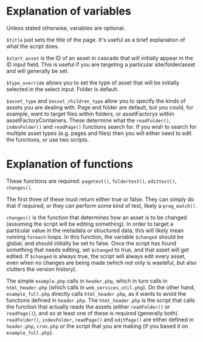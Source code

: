 # Explanation of variables

Unless stated otherwise, variables are optional.

`$title` just sets the title of the page. 
It's useful as a brief explanation of what the script does.

`$start_asset` is the ID of an asset in cascade that will initially appear in the ID input field.
This is useful if you are targeting a particular site/folder/asset and will generally be set.

`$type_override` allows you to set the type of asset that will be initially selected in the select input.
Folder is default.

`$asset_type` and `$asset_children_type` allow you to specify the kinds of assets you are dealing with.
Page and folder are default, but you could, for example, want to target files within folders, or assetFactorys within assetFactoryContainers.
These determine what the `readFolder()`, `indexFolder()` and `readPage()` functions search for.
If you wish to search for multiple asset types (e.g. pages and files) then you will either need to edit the functions, or use two scripts.

# Explanation of functions

These functions are required: `pagetest()`, `foldertest()`, `edittest()`, `changes()`.

The first three of these must return either true or false.
They can simply do that if required, or they can perform some kind of test, likely a `preg_match()`.

`changes()` is the function that determines how an asset is to be changed (assuming the script will be editing something).
In order to target a particular value in the metadata or structured data, this will likely mean running `foreach` loops.
In this function, the variable `$changed` should be global, and should initially be set to false.
Once the script has found something that needs editing, set `$changed` to true, and that asset will get edited. 
If `$changed` is always true, the script will always edit every asset, even when no changes are being made (which not only is wasteful, but also clutters the version history).

The simple `example.php` calls in `header.php`, which in turn calls in `html_header.php` (which calls in `web_services_util.php`).
On the other hand, `example_full.php` directly calls `html_header.php`, as it wants to avoid the functions defined in `header.php`.
The `html_header.php` is the script that calls the function that actually reads the assets (either `readFolder()` or `readPage()`), and so at least one of these is required (generally both).
`readFolder()`, `indexFolder`, `readPage()` and `editPage()` are either defined in `header.php`, `cron.php` or the script that you are making (if you based it on `example_full.php`).

